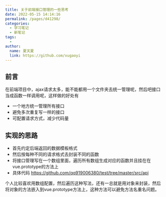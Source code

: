 ```yaml
---
title: 关于前端接口管理的一些思考
date: 2022-05-15 14:14:16
permalink: /pages/d41298/
categories:
  - 学习笔记
  - 新笔记
tags:
  - 
author: 
  name: 夏天夏
  link: https://github.com/xugaoyi
---
```

## 前言
在前端项目中，ajax请求太多，能不能都用一个文件夹去统一管理呢，然后吧接口当成函数一样调用呢，这样做的好处有

- 一个地方统一管理所有接口
- 避免多次重复写一样的接口
- 可配置请求方式，减少代码量

## 实现的思路

- 首先约定后端返回的数据模板格式
- 然后按每种不同的请求格式去封装不同的函数
- 将接口管理写在一个数组里面，遍历所有数组生成对应的函数并且挂在在vue.prototype的方法上
- 具体代码 https://github.com/qq919006380/test/tree/master/src/api

个人比较喜欢用数组配置，然后遍历这种写法，还有一总就是用对象来封装，然后将对象的方法嵌入到vue.prototype方法上，这种方法可以避免方法名重名问题。

